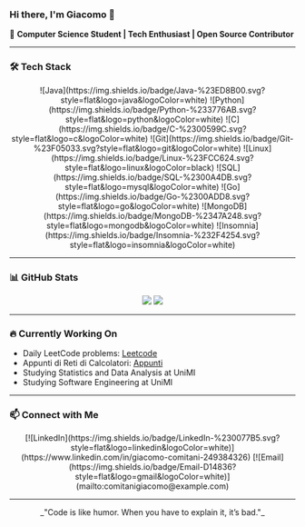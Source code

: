 ### Hi there, I'm Giacomo 👋

🚀 **Computer Science Student | Tech Enthusiast | Open Source Contributor**

---

### 🛠️ Tech Stack

<p align="center">
  ![Java](https://img.shields.io/badge/Java-%23ED8B00.svg?style=flat&logo=java&logoColor=white)
  ![Python](https://img.shields.io/badge/Python-%233776AB.svg?style=flat&logo=python&logoColor=white)
  ![C](https://img.shields.io/badge/C-%2300599C.svg?style=flat&logo=c&logoColor=white)
  ![Git](https://img.shields.io/badge/Git-%23F05033.svg?style=flat&logo=git&logoColor=white)
  ![Linux](https://img.shields.io/badge/Linux-%23FCC624.svg?style=flat&logo=linux&logoColor=black)
  ![SQL](https://img.shields.io/badge/SQL-%2300A4DB.svg?style=flat&logo=mysql&logoColor=white)
  ![Go](https://img.shields.io/badge/Go-%2300ADD8.svg?style=flat&logo=go&logoColor=white)
  ![MongoDB](https://img.shields.io/badge/MongoDB-%2347A248.svg?style=flat&logo=mongodb&logoColor=white)
  ![Insomnia](https://img.shields.io/badge/Insomnia-%232F4254.svg?style=flat&logo=insomnia&logoColor=white)
</p>

---

### 📊 GitHub Stats

<p align="center">
  <img src="https://github-readme-stats.vercel.app/api?username=comitanigiacomo&show_icons=true&theme=transparent&height=250" />
  <img src="https://github-readme-stats.vercel.app/api/top-langs/?username=comitanigiacomo&layout=compact&theme=transparent&height=250" />
</p>

---

### 🔥 Currently Working On

- Daily LeetCode problems: [Leetcode](https://github.com/comitanigiacomo/leetcode)
- Appunti di Reti di Calcolatori: [Appunti](https://github.com/comitanigiacomo/Reti_di_calcolatori)
- Studying Statistics and Data Analysis at UniMI
- Studying Software Engineering at UniMI

---

### 📫 Connect with Me

<p align="center">
  [![LinkedIn](https://img.shields.io/badge/LinkedIn-%230077B5.svg?style=flat&logo=linkedin&logoColor=white)](https://www.linkedin.com/in/giacomo-comitani-249384326)
  [![Email](https://img.shields.io/badge/Email-D14836?style=flat&logo=gmail&logoColor=white)](mailto:comitanigiacomo@example.com)
</p>

---

<p align="center">
  _"Code is like humor. When you have to explain it, it’s bad."_
</p>
